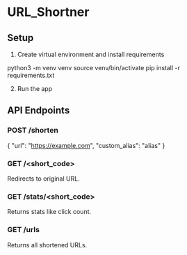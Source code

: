 # URL_Shortner

## Setup
1. Create virtual environment and install requirements

python3 -m venv venv
source venv/bin/activate
pip install -r requirements.txt


2. Run the app

## API Endpoints

### POST /shorten
{
"url": "https://example.com",
"custom_alias": "alias"
}


### GET /<short_code>
Redirects to original URL.

### GET /stats/<short_code>
Returns stats like click count.

### GET /urls
Returns all shortened URLs.